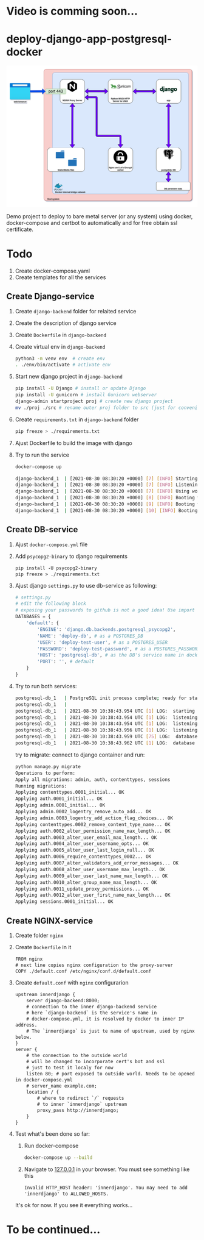 # Video is comming soon...
# deploy-django-app-postgresql-docker

![architecture diagram](deploy.png)

Demo project to deploy to bare metal server (or any system) using docker, docker-compose and certbot to automatically and for free obtain ssl certificate.


# Todo

1. Create docker-compose.yaml
1. Create templates for all the services

## Create Django-service

1. Create `django-backend` folder for relaited service
1. Create the description of django service
1. Create `Dockerfile` in `django-backend`
1. Create virtual env in `django-backend`
    ```bash
    python3 -m venv env  # create env
    . ./env/bin/activate # activate env
    ```
1. Start new django project in `django-backend`
    ```bash
    pip install -U Django # install or update Django
    pip install -U gunicorn # install Gunicorn webserver
    django-admin startproject proj # create new django project
    mv ./proj ./src # rename outer proj folder to src (just for convenience)
    ```
1. Create `requirements.txt` in `django-backend` folder
    ```bash
    pip freeze > ./requirements.txt
    ```
1. Ajust Dockerfile to build the image with django
1. Try to run the service

    ```bash
    docker-compose up
    ```
    
    ```bash
    django-backend_1  | [2021-08-30 08:30:20 +0000] [7] [INFO] Starting gunicorn 20.1.0
    django-backend_1  | [2021-08-30 08:30:20 +0000] [7] [INFO] Listening at: http://0.0.0.0:8000 (7)
    django-backend_1  | [2021-08-30 08:30:20 +0000] [7] [INFO] Using worker: sync
    django-backend_1  | [2021-08-30 08:30:20 +0000] [8] [INFO] Booting worker with pid: 8
    django-backend_1  | [2021-08-30 08:30:20 +0000] [9] [INFO] Booting worker with pid: 9
    django-backend_1  | [2021-08-30 08:30:20 +0000] [10] [INFO] Booting worker with pid: 10
    ```
## Create DB-service

1. Ajust `docker-compose.yml` file
1. Add `psycopg2-binary` to django requirements
    ```
    pip install -U psycopg2-binary
    pip freeze > ./requirements.txt
    ```
1. Ajust django `settings.py` to use db-service as following:

    ```python
    # settings.py
    # edit the following block
    # exposing your passwords to github is not a good idea! Use import and gitignore
    DATABASES = {
        'default': {
            'ENGINE': 'django.db.backends.postgresql_psycopg2',
            'NAME': 'deploy-db', # as a POSTGRES_DB
            'USER': 'deploy-test-user', # as a POSTGRES_USER
            'PASSWORD': 'deploy-test-password', # as a POSTGRES_PASSWORD
            'HOST': 'postgresql-db', # as the DB's service name in docker-compose.yml
            'PORT': '', # default
        }
    }
    ```
1. Try to run both services:

    ```bash
    postgresql-db_1   | PostgreSQL init process complete; ready for start up.
    postgresql-db_1   | 
    postgresql-db_1   | 2021-08-30 10:38:43.954 UTC [1] LOG:  starting PostgreSQL 13.2 (Debian 13.2-1.pgdg100+1) on x86_64-pc-linux-gnu, compiled by gcc (Debian 8.3.0-6) 8.3.0, 64-bit
    postgresql-db_1   | 2021-08-30 10:38:43.954 UTC [1] LOG:  listening on IPv4 address "0.0.0.0", port 5432
    postgresql-db_1   | 2021-08-30 10:38:43.954 UTC [1] LOG:  listening on IPv6 address "::", port 5432
    postgresql-db_1   | 2021-08-30 10:38:43.956 UTC [1] LOG:  listening on Unix socket "/var/run/postgresql/.s.PGSQL.5432"
    postgresql-db_1   | 2021-08-30 10:38:43.959 UTC [75] LOG:  database system was shut down at 2021-08-30 10:38:43 UTC
    postgresql-db_1   | 2021-08-30 10:38:43.962 UTC [1] LOG:  database system is ready to accept connections
    ```
    try to migrate: connect to django container and run:

    ```sh
    python manage.py migrate
    Operations to perform:
    Apply all migrations: admin, auth, contenttypes, sessions
    Running migrations:
    Applying contenttypes.0001_initial... OK
    Applying auth.0001_initial... OK
    Applying admin.0001_initial... OK
    Applying admin.0002_logentry_remove_auto_add... OK
    Applying admin.0003_logentry_add_action_flag_choices... OK
    Applying contenttypes.0002_remove_content_type_name... OK
    Applying auth.0002_alter_permission_name_max_length... OK
    Applying auth.0003_alter_user_email_max_length... OK
    Applying auth.0004_alter_user_username_opts... OK
    Applying auth.0005_alter_user_last_login_null... OK
    Applying auth.0006_require_contenttypes_0002... OK
    Applying auth.0007_alter_validators_add_error_messages... OK
    Applying auth.0008_alter_user_username_max_length... OK
    Applying auth.0009_alter_user_last_name_max_length... OK
    Applying auth.0010_alter_group_name_max_length... OK
    Applying auth.0011_update_proxy_permissions... OK
    Applying auth.0012_alter_user_first_name_max_length... OK
    Applying sessions.0001_initial... OK
    ```

## Create NGINX-service

1. Create folder `nginx`
1. Create `Dockerfile` in it
    ```docker
    FROM nginx
    # next line copies nginx configuration to the proxy-server
    COPY ./default.conf /etc/nginx/conf.d/default.conf 
    ```
1. Create `default.conf` with `nginx` configurarion

    ```nginx
    upstream innerdjango {
        server django-backend:8000;
        # connection to the inner django-backend service
        # here `django-backend` is the service's name in
        # docker-compose.yml, it is resolved by docker to inner IP address.
        # The `innerdjango` is just te name of upstream, used by nginx below. 
    }
    server {
        # the connection to the outside world
        # will be changed to incorporate cert's bot and ssl
        # just to test it localy for now
        listen 80; # port exposed to outside world. Needs to be opened in docker-compose.yml
        # server_name example.com;
        location / {
            # where to redirect `/` requests
            # to inner `innerdjango` upstream
            proxy_pass http://innerdjango;
        }
    }
    ```
1. Test what's been done so far:
    
    1. Run docker-compose
        ```bash
        docker-compose up --build
        ```
    1. Navigate to [127.0.0.1](http://127.0.0.1) in your browser.
    You must see something like this
        ```
        Invalid HTTP_HOST header: 'innerdjango'. You may need to add 'innerdjango' to ALLOWED_HOSTS.
        ```
    It's ok for now.
    If you see it everything works...
# To be continued...